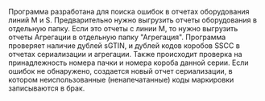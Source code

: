 Программа разработана для поиска ошибок в отчетах оборудования линий M и S. 
Предварительно нужно выгрузить отчеты оборудования в отдельную папку. Если это отчеты с линии M, то нужно выгрузить отчеты Агрегации в отдельную папку "Агрегация".
Программа проверяет наличие дублей sGTIN, и дублей кодов коробов SSCC в отчетах сериализации и агрегации. Также происходит проверка на принадлежность номера пачки и номера короба данной серии. Если ошибок не обнаружено, создается новый отчет сериализации, в котором неиспользованные (ненапечатанные) коды маркировки записываются в брак.
